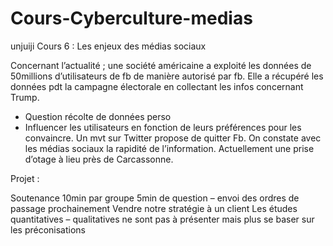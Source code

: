 # Cours-Cyberculture-medias
unjuiji
Cours 6 : Les enjeux des médias sociaux

Concernant l’actualité ; une société américaine a exploité les données de 50millions d’utilisateurs de fb de manière autorisé par fb. Elle a récupéré les données pdt la campagne électorale en collectant les infos concernant Trump. 
-	Question récolte de données perso
-	Influencer les utilisateurs en fonction de leurs préférences pour les convaincre. Un mvt sur Twitter propose de quitter Fb. 
On constate avec les médias sociaux la rapidité de l’information. Actuellement une prise d’otage à lieu près de Carcassonne. 

Projet : 

Soutenance 10min par groupe 5min de question – envoi des ordres de passage prochainement
Vendre notre stratégie à un client 
Les études quantitatives – qualitatives ne sont pas à présenter mais plus se baser sur les préconisations 
 
